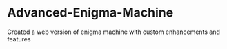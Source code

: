# Advanced-Enigma-Machine
Created a web version of enigma machine with custom enhancements and features
